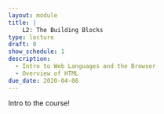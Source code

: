 ```yaml
---
layout: module
title: |
    L2: The Building Blocks
type: lecture
draft: 0
show_schedule: 1
description:
  - Intro to Web Languages and the Browser
  - Overview of HTML
due_date: 2020-04-08
---
```


Intro to the course!